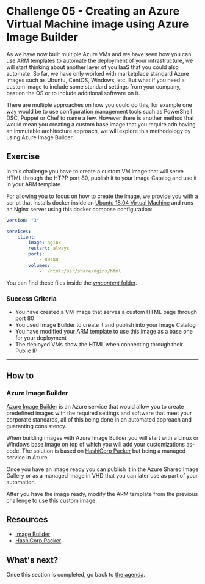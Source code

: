 # Challenge 05 - Creating an Azure Virtual Machine image using Azure Image Builder

As we have now built multiple Azure VMs and we have seen how you can use ARM templates to automate the deployment of your infrastructure, we will start thinking about another layer of you IaaS that you could also automate. So far, we have only worked with marketplace standard Azure images such as Ubuntu, CentOS, Windows, etc. But what if you need a custom image to include some standard settings from your company, bastion the OS or to include additional software on it.

There are multiple approaches on how you could do this, for example one way would be to use configuration management tools such as PowerShell DSC, Puppet or Chef to name a few. However there is another method that would mean you creating a custom base image that you require adn having an immutable architecture approach, we will explore this methodology by using Azure Image Builder.

## Exercise 

In this challenge you have to create a custom VM image that will serve HTML through the HTPP port 80, publish it to your Image Catalog and use it in your ARM template.

For allowing you to focus on how to create the image, we provide you with a script that installs docker inside an [Ubuntu 18.04 Virtual Machine][ubuntu-18] and runs an Nginx server using this docker compose configuration:

```yaml
version: "3"

services:
    client:
        image: nginx
        restart: always
        ports:
            - 80:80
        volumes:
            - ./html:/usr/share/nginx/html
```
You can find these files inside the [*vmcontent* folder](./vmcontent).

### Success Criteria

- You have created a VM Image that serves a custom HTML page through port 80
- You used Image Builder to create it and publish into your Image Catalog
- You have modified your ARM template to use this image as a base one for your deployment
- The deployed VMs show the HTML when connecting through their Public IP

---

## How to

### Azure Image Builder

[Azure Image Builder](https://docs.microsoft.com/en-us/azure/virtual-machines/image-builder-overview) is an Azure service that would allow you to create predefined images with the required settings and software that meet your corporate standards, all of this being done in an automated approach and guaranting consistency.

When building images with Azure Image Builder you will start with a Linux or Windows base image on top of which you will add your customizations as-code. The solution is based on [HashiCorp Packer](https://www.packer.io/) but being a managed service in Azure.

Once you have an image ready you can publish it in the Azure Shared Image Gallery or as a managed image in VHD that you can later use as part of your automation.

After you have the image ready, modify the ARM template from the previous challenge to use this custom image.

## Resources

- [Image Builder](https://docs.microsoft.com/en-us/azure/virtual-machines/image-builder-overview)
- [HashiCorp Packer](https://www.packer.io/)


## What's next?

Once this section is completed, go back to [the agenda](../../README.md).


[ubuntu-18]: https://azuremarketplace.microsoft.com/marketplace/apps/canonical.0001-com-ubuntu-server-bionic?tab=Overview "Ubuntu Server 18.04 LTS by Canonical"